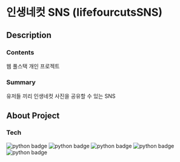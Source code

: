 # 인생네컷 SNS (lifefourcutsSNS)

## Description

### Contents

웹 풀스택 개인 프로젝트

### Summary

유저들 끼리 인생네컷 사진을 공유할 수 있는 SNS

## About Project

### Tech

![python badge](https://img.shields.io/badge/-html-black)
![python badge](https://img.shields.io/badge/-css-black)
![python badge](https://img.shields.io/badge/-bootstrap-black)
![python badge](https://img.shields.io/badge/-node.js-black)
![python badge](https://img.shields.io/badge/-mongoDB-black)

